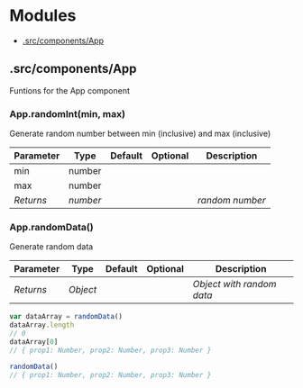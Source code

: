 # Modules
- [.src/components/App](#.src/components/App)

## .src/components/App

Funtions for the App component

### App.randomInt(min, max)

Generate random number between min (inclusive) and max (inclusive)

Parameter | Type | Default | Optional | Description
--------- | ---- | ------- | -------- | -----------
min | number |  |  | 
max | number |  |  | 
*Returns* | *number* | | | *random number*

### App.randomData()

Generate random data

Parameter | Type | Default | Optional | Description
--------- | ---- | ------- | -------- | -----------
*Returns* | *Object* | | | *Object with random data*


```jsx
var dataArray = randomData()
dataArray.length
// 0
dataArray[0]
// { prop1: Number, prop2: Number, prop3: Number }
```

```jsx
randomData()
// { prop1: Number, prop2: Number, prop3: Number }
```
